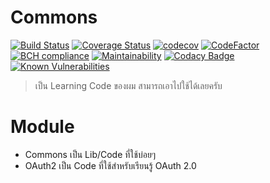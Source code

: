 # Commons

[![Build Status](https://travis-ci.org/pamarin-tech/commons.svg?branch=master)](https://travis-ci.org/pamarin-tech/commons)
[![Coverage Status](https://coveralls.io/repos/github/pamarin-tech/commons/badge.svg?branch=master)](https://coveralls.io/github/pamarin-tech/commons?branch=master)
[![codecov](https://codecov.io/gh/pamarin-tech/commons/branch/master/graph/badge.svg)](https://codecov.io/gh/pamarin-tech/commons)
[![CodeFactor](https://www.codefactor.io/repository/github/pamarin-tech/commons/badge)](https://www.codefactor.io/repository/github/pamarin-tech/commons)
[![BCH compliance](https://bettercodehub.com/edge/badge/pamarin-tech/commons?branch=master)](https://bettercodehub.com/)
[![Maintainability](https://api.codeclimate.com/v1/badges/f2e6b437560442d828ac/maintainability)](https://codeclimate.com/github/pamarin-tech/commons/maintainability)
[![Codacy Badge](https://api.codacy.com/project/badge/Grade/2e394bffe27241cfbdb11043965126b1)](https://www.codacy.com/app/pamarin-tech/commons?utm_source=github.com&amp;utm_medium=referral&amp;utm_content=pamarin-tech/commons&amp;utm_campaign=Badge_Grade)
[![Known Vulnerabilities](https://snyk.io/test/github/pamarin-tech/commons/badge.svg)](https://snyk.io/test/github/pamarin-tech/commons)

> เป็น Learning Code ของผม สามารถเอาไปใช้ได้เลยครับ

# Module

- Commons เป็น Lib/Code ที่ใช้บ่อยๆ  
- OAuth2 เป็น Code ที่ใช้สำหรับเรียนรู้ OAuth 2.0  
